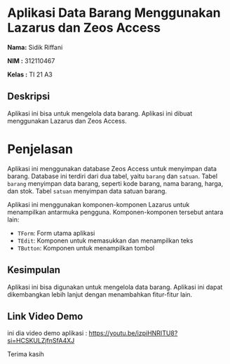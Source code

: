 # Aplikasi Data Barang Menggunakan Lazarus dan Zeos Access

**Nama:** Sidik Riffani

**NIM  :** 312110467

**Kelas  :** TI 21 A3

## Deskripsi
Aplikasi ini bisa untuk mengelola data barang. Aplikasi ini dibuat menggunakan Lazarus dan Zeos Access.

# Penjelasan

Aplikasi ini menggunakan database Zeos Access untuk menyimpan data barang. Database ini terdiri dari dua tabel, yaitu `barang` dan `satuan`. Tabel `barang` menyimpan data barang, seperti kode barang, nama barang, harga, dan stok. Tabel `satuan` menyimpan data satuan barang.

Aplikasi ini menggunakan komponen-komponen Lazarus untuk menampilkan antarmuka pengguna. Komponen-komponen tersebut antara lain:

* `TForm`: Form utama aplikasi
* `TEdit`: Komponen untuk memasukkan dan menampilkan teks
* `TButton`: Komponen untuk menampilkan tombol


## Kesimpulan

Aplikasi ini bisa digunakan untuk mengelola data barang. Aplikasi ini dapat dikembangkan lebih lanjut dengan menambahkan fitur-fitur lain.

## Link Video Demo
ini dia video demo aplikasi : https://youtu.be/izpiHNRITU8?si=HCSKULZjfnSfA4XJ

Terima kasih
